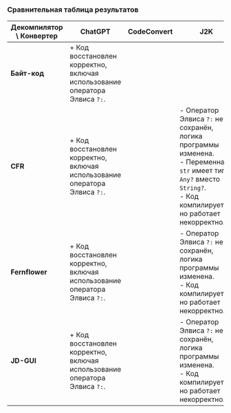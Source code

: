 ### Сравнительная таблица результатов

| **Декомпилятор \ Конвертер** | **ChatGPT**                                                                | **CodeConvert** | **J2K**                                                                                                                                                                  |
|------------------------------|----------------------------------------------------------------------------|-----------------|--------------------------------------------------------------------------------------------------------------------------------------------------------------------------|
| **Байт-код**                 | + Код восстановлен корректно, включая использование оператора Элвиса `?:`. |                 |                                                                                                                                                                          |
| **CFR**                      | + Код восстановлен корректно, включая использование оператора Элвиса `?:`. |                 | - Оператор Элвиса `?:` не сохранён, логика программы изменена.<br>- Переменная `str` имеет тип `Any?` вместо `String?`.<br>- Код компилируется, но работает некорректно. |
| **Fernflower**               | + Код восстановлен корректно, включая использование оператора Элвиса `?:`. |                 | - Оператор Элвиса `?:` не сохранён, логика программы изменена.<br>- Код компилируется, но работает некорректно.                                                          |
| **JD-GUI**                   | + Код восстановлен корректно, включая использование оператора Элвиса `?:`. |                 | - Оператор Элвиса `?:` не сохранён, логика программы изменена.<br>- Код компилируется, но работает некорректно.                                                          |